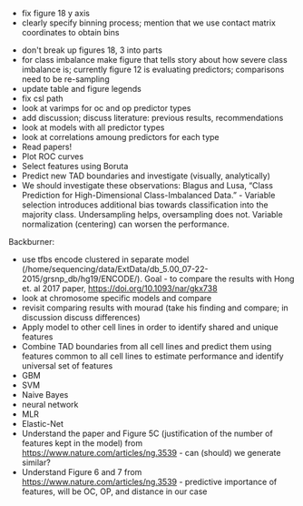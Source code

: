 
+ fix figure 18 y axis
+ clearly specify binning process; mention that we use contact matrix coordinates to obtain bins
- don't break up figures 18, 3 into parts
- for class imbalance make figure that tells story about how severe class imbalance is; currently figure 12 is evaluating predictors; comparisons need to be re-sampling 
- update table and figure legends
- fix csl path
- look at varimps for oc and op predictor types
- add discussion; discuss literature: previous results, recommendations
- look at models with all predictor types 
- look at correlations amoung predictors for each type
- Read papers!
- Plot ROC curves
- Select features using Boruta
- Predict new TAD boundaries and investigate (visually, analytically)
- We should investigate these observations: Blagus and Lusa, “Class Prediction for High-Dimensional Class-Imbalanced Data.” - Variable selection introduces additional bias towards classification into the majority class. Undersampling helps, oversampling does not. Variable normalization (centering) can worsen the performance.

Backburner: 
- use tfbs encode clustered in separate model (/home/sequencing/data/ExtData/db_5.00_07-22-2015/grsnp_db/hg19/ENCODE/). Goal - to compare the results with Hong et. al 2017 paper, https://doi.org/10.1093/nar/gkx738
- look at chromosome specific models and compare
- revisit comparing results with mourad (take his finding and compare; in discussion discuss differences)
- Apply model to other cell lines in order to identify shared and unique features
- Combine TAD boundaries from all cell lines and predict them using features common to all cell lines to estimate performance and identify universal set of features
- GBM
- SVM
- Naive Bayes
- neural network
- MLR
- Elastic-Net 
- Understand the paper and Figure 5C (justification of the number of features kept in the model) from https://www.nature.com/articles/ng.3539 - can (should) we generate similar?
- Understand Figure 6 and 7 from https://www.nature.com/articles/ng.3539 - predictive importance of features, will be OC, OP, and distance in our case
 






